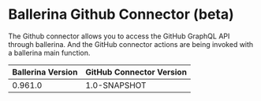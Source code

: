 # Ballerina Github Connector (beta)

The Github connector allows you to access the GitHub GraphQL API through ballerina. And the GitHub connector actions 
are being invoked with a ballerina main function. 


| Ballerina Version | GitHub Connector Version |
| ----------------- | ---------------------- |
| 0.961.0 | 1.0-SNAPSHOT |